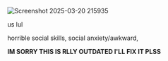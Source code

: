 ![Screenshot 2025-03-20 215935](https://github.com/user-attachments/assets/3ee45214-55ad-41b3-a112-c4747424facf)

 us lul 

horrible social skills, social anxiety/awkward,                                                                                                                                              

**IM SORRY THIS IS RLLY OUTDATED I'LL FIX IT PLSS**
 
